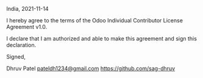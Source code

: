India, 2021-11-14

I hereby agree to the terms of the Odoo Individual Contributor License
Agreement v1.0.

I declare that I am authorized and able to make this agreement and sign this
declaration.

Signed,

Dhruv Patel pateldh1234@gmail.com https://github.com/sag-dhruv
